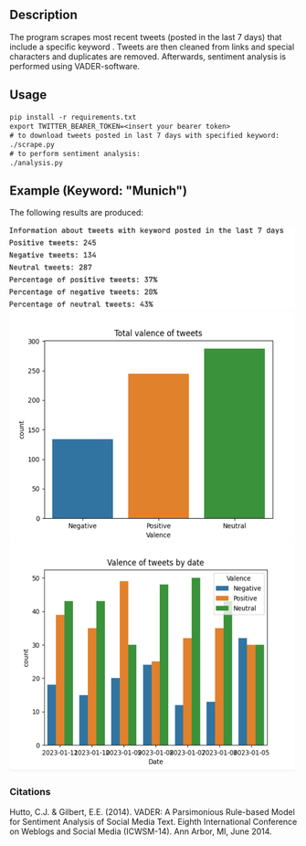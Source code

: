 ## Description
The program scrapes most recent tweets (posted in the last 7 days) that include a specific keyword .
Tweets are then cleaned from links and special characters and duplicates are removed.
Afterwards, sentiment analysis is performed using VADER-software.

## Usage

```
pip install -r requirements.txt
export TWITTER_BEARER_TOKEN=<insert your bearer token>
# to download tweets posted in last 7 days with specified keyword:
./scrape.py
# to perform sentiment analysis:
./analysis.py

```
## Example (Keyword: "Munich")
The following results are produced:

<img src="https://github.com/yomostova/TwitterKeyword-VADER-analysis/blob/master/Screenshot%202023-01-12%20at%2000.10.16.png" width="500" height="150">


<img src="https://github.com/yomostova/TwitterKeyword-VADER-analysis/blob/06281f41ac2c88ae0347d437cfabdb1520403907/Screenshot%202023-01-12%20at%2000.09.12.png" width="500" height="400">

<img src="https://github.com/yomostova/TwitterKeyword-VADER-analysis/blob/06281f41ac2c88ae0347d437cfabdb1520403907/Screenshot%202023-01-12%20at%2000.09.51.png" width="500" height="400">



### Citations

Hutto, C.J. & Gilbert, E.E. (2014). VADER: A Parsimonious Rule-based Model for Sentiment Analysis of Social Media Text. Eighth International Conference on Weblogs and Social Media (ICWSM-14). Ann Arbor, MI, June 2014.
